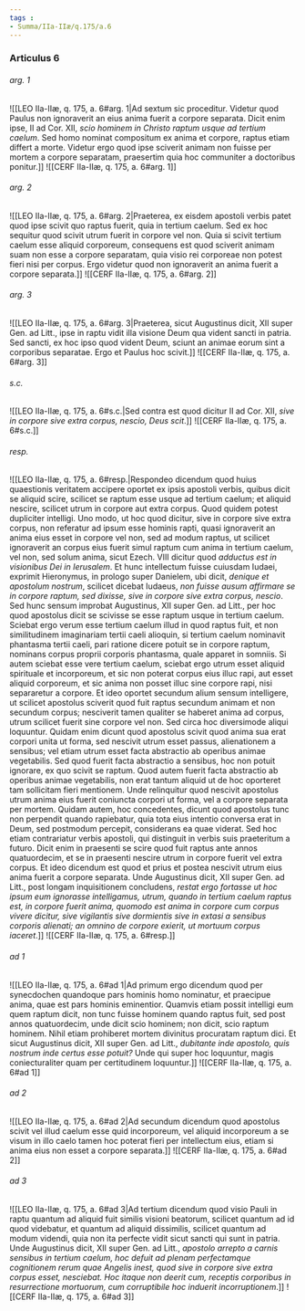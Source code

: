 ```yaml
---
tags : 
- Summa/IIa-IIæ/q.175/a.6
---
```


### Articulus 6

###### arg. 1
![[LEO IIa-IIæ, q. 175, a. 6#arg. 1|Ad sextum sic proceditur. Videtur quod Paulus non ignoraverit an eius anima fuerit a corpore separata. Dicit enim ipse, II ad Cor. XII, *scio hominem in Christo raptum usque ad tertium caelum*. Sed homo nominat compositum ex anima et corpore, raptus etiam differt a morte. Videtur ergo quod ipse sciverit animam non fuisse per mortem a corpore separatam, praesertim quia hoc communiter a doctoribus ponitur.]]
![[CERF IIa-IIæ, q. 175, a. 6#arg. 1]]

###### arg. 2
![[LEO IIa-IIæ, q. 175, a. 6#arg. 2|Praeterea, ex eisdem apostoli verbis patet quod ipse scivit quo raptus fuerit, quia in tertium caelum. Sed ex hoc sequitur quod scivit utrum fuerit in corpore vel non. Quia si scivit tertium caelum esse aliquid corporeum, consequens est quod sciverit animam suam non esse a corpore separatam, quia visio rei corporeae non potest fieri nisi per corpus. Ergo videtur quod non ignoraverit an anima fuerit a corpore separata.]]
![[CERF IIa-IIæ, q. 175, a. 6#arg. 2]]

###### arg. 3
![[LEO IIa-IIæ, q. 175, a. 6#arg. 3|Praeterea, sicut Augustinus dicit, XII super Gen. ad Litt., ipse in raptu vidit illa visione Deum qua vident sancti in patria. Sed sancti, ex hoc ipso quod vident Deum, sciunt an animae eorum sint a corporibus separatae. Ergo et Paulus hoc scivit.]]
![[CERF IIa-IIæ, q. 175, a. 6#arg. 3]]

###### s.c.
![[LEO IIa-IIæ, q. 175, a. 6#s.c.|Sed contra est quod dicitur II ad Cor. XII, *sive in corpore sive extra corpus, nescio, Deus scit*.]]
![[CERF IIa-IIæ, q. 175, a. 6#s.c.]]

###### resp.
![[LEO IIa-IIæ, q. 175, a. 6#resp.|Respondeo dicendum quod huius quaestionis veritatem accipere oportet ex ipsis apostoli verbis, quibus dicit se aliquid scire, scilicet se raptum esse usque ad tertium caelum; et aliquid nescire, scilicet utrum in corpore aut extra corpus. Quod quidem potest dupliciter intelligi. Uno modo, ut hoc quod dicitur, sive in corpore sive extra corpus, non referatur ad ipsum esse hominis rapti, quasi ignoraverit an anima eius esset in corpore vel non, sed ad modum raptus, ut scilicet ignoraverit an corpus eius fuerit simul raptum cum anima in tertium caelum, vel non, sed solum anima, sicut Ezech. VIII dicitur quod *adductus est in visionibus Dei in Ierusalem*. Et hunc intellectum fuisse cuiusdam Iudaei, exprimit Hieronymus, in prologo super Danielem, ubi dicit, *denique et apostolum nostrum*, scilicet dicebat Iudaeus, *non fuisse ausum affirmare se in corpore raptum, sed dixisse, sive in corpore sive extra corpus, nescio*. Sed hunc sensum improbat Augustinus, XII super Gen. ad Litt., per hoc quod apostolus dicit se scivisse se esse raptum usque in tertium caelum. Sciebat ergo verum esse tertium caelum illud in quod raptus fuit, et non similitudinem imaginariam tertii caeli alioquin, si tertium caelum nominavit phantasma tertii caeli, pari ratione dicere potuit se in corpore raptum, nominans corpus proprii corporis phantasma, quale apparet in somniis. Si autem sciebat esse vere tertium caelum, sciebat ergo utrum esset aliquid spirituale et incorporeum, et sic non poterat corpus eius illuc rapi, aut esset aliquid corporeum, et sic anima non posset illuc sine corpore rapi, nisi separaretur a corpore. Et ideo oportet secundum alium sensum intelligere, ut scilicet apostolus sciverit quod fuit raptus secundum animam et non secundum corpus; nesciverit tamen qualiter se haberet anima ad corpus, utrum scilicet fuerit sine corpore vel non. Sed circa hoc diversimode aliqui loquuntur. Quidam enim dicunt quod apostolus scivit quod anima sua erat corpori unita ut forma, sed nescivit utrum esset passus, alienationem a sensibus; vel etiam utrum esset facta abstractio ab operibus animae vegetabilis. Sed quod fuerit facta abstractio a sensibus, hoc non potuit ignorare, ex quo scivit se raptum. Quod autem fuerit facta abstractio ab operibus animae vegetabilis, non erat tantum aliquid ut de hoc oporteret tam sollicitam fieri mentionem. Unde relinquitur quod nescivit apostolus utrum anima eius fuerit coniuncta corpori ut forma, vel a corpore separata per mortem. Quidam autem, hoc concedentes, dicunt quod apostolus tunc non perpendit quando rapiebatur, quia tota eius intentio conversa erat in Deum, sed postmodum percepit, considerans ea quae viderat. Sed hoc etiam contrariatur verbis apostoli, qui distinguit in verbis suis praeteritum a futuro. Dicit enim in praesenti se scire quod fuit raptus ante annos quatuordecim, et se in praesenti nescire utrum in corpore fuerit vel extra corpus. Et ideo dicendum est quod et prius et postea nescivit utrum eius anima fuerit a corpore separata. Unde Augustinus dicit, XII super Gen. ad Litt., post longam inquisitionem concludens, *restat ergo fortasse ut hoc ipsum eum ignorasse intelligamus, utrum, quando in tertium caelum raptus est, in corpore fuerit anima, quomodo est anima in corpore cum corpus vivere dicitur, sive vigilantis sive dormientis sive in extasi a sensibus corporis alienati; an omnino de corpore exierit, ut mortuum corpus iaceret*.]]
![[CERF IIa-IIæ, q. 175, a. 6#resp.]]

###### ad 1
![[LEO IIa-IIæ, q. 175, a. 6#ad 1|Ad primum ergo dicendum quod per synecdochen quandoque pars hominis homo nominatur, et praecipue anima, quae est pars hominis eminentior. Quamvis etiam possit intelligi eum quem raptum dicit, non tunc fuisse hominem quando raptus fuit, sed post annos quatuordecim, unde dicit scio hominem; non dicit, scio raptum hominem. Nihil etiam prohiberet mortem divinitus procuratam raptum dici. Et sicut Augustinus dicit, XII super Gen. ad Litt., *dubitante inde apostolo, quis nostrum inde certus esse potuit?* Unde qui super hoc loquuntur, magis coniecturaliter quam per certitudinem loquuntur.]]
![[CERF IIa-IIæ, q. 175, a. 6#ad 1]]

###### ad 2
![[LEO IIa-IIæ, q. 175, a. 6#ad 2|Ad secundum dicendum quod apostolus scivit vel illud caelum esse quid incorporeum, vel aliquid incorporeum a se visum in illo caelo tamen hoc poterat fieri per intellectum eius, etiam si anima eius non esset a corpore separata.]]
![[CERF IIa-IIæ, q. 175, a. 6#ad 2]]

###### ad 3
![[LEO IIa-IIæ, q. 175, a. 6#ad 3|Ad tertium dicendum quod visio Pauli in raptu quantum ad aliquid fuit similis visioni beatorum, scilicet quantum ad id quod videbatur, et quantum ad aliquid dissimilis, scilicet quantum ad modum videndi, quia non ita perfecte vidit sicut sancti qui sunt in patria. Unde Augustinus dicit, XII super Gen. ad Litt., *apostolo arrepto a carnis sensibus in tertium caelum, hoc defuit ad plenam perfectamque cognitionem rerum quae Angelis inest, quod sive in corpore sive extra corpus esset, nesciebat. Hoc itaque non deerit cum, receptis corporibus in resurrectione mortuorum, cum corruptibile hoc induerit incorruptionem*.]]
![[CERF IIa-IIæ, q. 175, a. 6#ad 3]]

